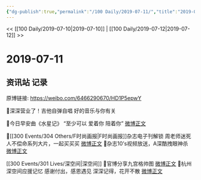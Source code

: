 ```yaml
---
{"dg-publish":true,"permalink":"/100 Daily/2019-07-11/","title":"2019-07-11","created":"2023-03-27T13:59:25.648+08:00","updated":"2023-03-27T14:00:10.897+08:00"}
---
```



<< [[100 Daily/2019-07-10\|2019-07-10]] | [[100 Daily/2019-07-12\|2019-07-12]] >>

# 2019-07-11

## 资讯站 记录

原博链接: https://weibo.com/6466290670/HD1P5epwY

🌸深深营业了！吉他自弹自唱
好的音乐与你有关
[](https://m.weibo.cn/1736988591/4392950957777222)

🌸今日早安曲《水星记》
“至少可以 爱着你 陪着你”
[微博正文](https://m.weibo.cn/6466290670/4392780296391464)

🌸[[300 Events/304 Others/F时尚画报\|F时尚画报]]杂志电子刊解锁
周老师迷死人不偿命系列大片，一起买买买
[微博正文](https://m.weibo.cn/6466290670/4392822306220156)
🌸杂志10’s视频放送，A深酷拽眼神杀
[微博正文](https://m.weibo.cn/6466290670/4392851309931321)

[[300 Events/301 Lives/深空间\|深空间]]
🌸官博分享九宫格帅图
[微博正文](https://m.weibo.cn/6466290670/4392957320805105)
🌸杭州深空间应援记忆
感谢付出，感恩遇见
深深记得，花开不散
[微博正文](https://m.weibo.cn/6466290670/4392996684108849)

